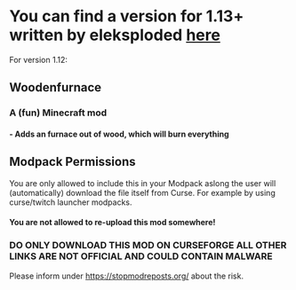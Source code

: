 # You can find a version for 1.13+ written by eleksploded [here](https://github.com/eleksploded/WoodenFurnace)

For version 1.12:

## Woodenfurnace
### A (fun) Minecraft mod
#### - Adds an furnace out of wood, which will burn everything

## Modpack Permissions
You are only allowed to include this in your Modpack aslong the user will (automatically) download the file itself from Curse.
For example by using curse/twitch launcher modpacks.
#### You are not allowed to re-upload this mod somewhere!
### DO ONLY DOWNLOAD THIS MOD ON CURSEFORGE ALL OTHER LINKS ARE NOT OFFICIAL AND COULD CONTAIN MALWARE
Please inform under https://stopmodreposts.org/ about the risk.
